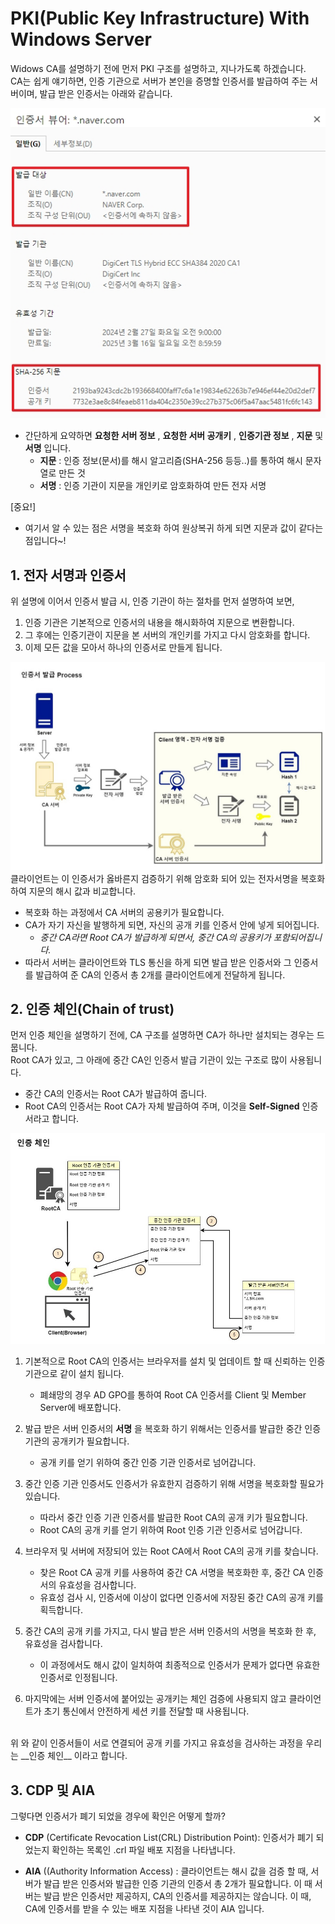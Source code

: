 # PKI(Public Key Infrastructure) With Windows Server

Widows CA를 설명하기 전에 먼저 PKI 구조를 설명하고, 지나가도록 하겠습니다.  
CA는 쉽게 얘기하면, 인증 기관으로 서버가 본인을 증명할 인증서를 발급하여 주는 서버이며, 발급 받은 인증서는 아래와 같습니다.

![](./MD_Images/06_00001.jpg)
* 간단하게 요약하면 __요청한 서버 정보__ , __요청한 서버 공개키__ , __인증기관 정보__ , __지문__  및 __서명__ 입니다.
    * __지문__ : 인증 정보(문서)를 해시 알고리즘(SHA-256 등등..)를 통하여 해시 문자열로 만든 것
    * __서명__ : 인증 기관이 지문을 개인키로 암호화하여 만든 전자 서명

[중요!]
* 여기서 알 수 있는 점은 서명을 복호화 하여 원상복귀 하게 되면 지문과 값이 같다는 점입니다~!

## 1. 전자 서명과 인증서
위 설명에 이어서 인증서 발급 시, 인증 기관이 하는 절차를 먼저 설명하여 보면,  
1. 인증 기관은 기본적으로 인증서의 내용을 해시화하여 지문으로 변환합니다.
2. 그 후에는 인증기관이 지문을 본 서버의 개인키를 가지고 다시 암호화를 합니다.
3. 이제 모든 값을 모아서 하나의 인증서로 만들게 됩니다.


![](./MD_Images/06_01001.jpg)
클라이언트는 이 인증서가 옳바른지 검증하기 위해 암호화 되어 있는 전자서명을 복호화 하여 지문의 해시 값과 비교합니다.
* 복호화 하는 과정에서 CA 서버의 공용키가 필요합니다.  
* CA가 자기 자신을 발행하게 되면, 자신의 공개 키를 인증서 안에 넣게 되어집니다.
    * _중간 CA라면 Root CA가 발급하게 되면서, 중간 CA의 공용키가 포함되어집니다._
* 따라서 서버는 클라이언트와 TLS 통신을 하게 되면 발급 받은 인증서와 그 인증서를 발급하여 준 CA의 인증서 총 2개를 클라이언트에게 전달하게 됩니다.


## 2. 인증 체인(Chain of trust)
먼저 인증 체인을 설명하기 전에, CA 구조를 설명하면 CA가 하나만 설치되는 경우는 드뭅니다.  
Root CA가 있고, 그 아래에 중간 CA인 인증서 발급 기관이 있는 구조로 많이 사용됩니다.
* 중간 CA의 인증서는 Root CA가 발급하여 줍니다.
* Root CA의 인증서는 Root CA가 자체 발급하여 주며, 이것을 __Self-Signed__ 인증서라고 합니다.

![](./MD_Images/06_02001.jpg)
</br>  
1. 기본적으로 Root CA의 인증서는 브라우저를 설치 및 업데이트 할 때 신뢰하는 인증기관으로 같이 설치 됩니다.
    * 폐쇄망의 경우 AD GPO를 통하여 Root CA 인증서를 Client 및 Member Server에 배포합니다.

2. 발급 받은 서버 인증서의 __서명__ 을 복호화 하기 위해서는 인증서를 발급한 중간 인증 기관의 공개키가 필요합니다.
    * 공개 키를 얻기 위하여 중간 인증 기관 인증서로 넘어갑니다.

3. 중간 인증 기관 인증서도 인증서가 유효한지 검증하기 위해 서명을 복호화할 필요가 있습니다.
    * 따라서 중간 인증 기관 인증서를 발급한 Root CA의 공개 키가 필요합니다.
    * Root CA의 공개 키를 얻기 위하여 Root 인증 기관 인증서로 넘어갑니다.

4. 브라우저 및 서버에 저장되어 있는 Root CA에서 Root CA의 공개 키를 찾습니다.
    * 찾은 Root CA 공개 키를 사용하여 중간 CA 서명을 복호화한 후, 중간 CA 인증서의 유효성을 검사합니다.
    * 유효성 검사 시, 인증서에 이상이 없다면 인증서에 저장된 중간 CA의 공개 키를 획득합니다.

5. 중간 CA의 공개 키를 가지고, 다시 발급 받은 서버 인증서의 서명을 복호화 한 후, 유효성을 검사합니다.
    * 이 과정에서도 해시 값이 일치하여 최종적으로 인증서가 문제가 없다면 유효한 인증서로 인정됩니다.

6. 마지막에는 서버 인증서에 붙어있는 공개키는 체인 검증에 사용되지 않고 클라이언트가 초기 통신에서 안전하게 세션 키를 전달할 때 사용됩니다.

</br>  
위 와 같이 인증서들이 서로 연결되어 공개 키를 가지고 유효성을 검사하는 과정을 우리는 __인증 체인__ 이라고 합니다.

## 3. CDP 및 AIA

그렇다면 인증서가 폐기 되었을 경우에 확인은 어떻게 할까?

* __CDP__ (Certificate Revocation List(CRL) Distribution Point): 인증서가 폐기 되었는지 확인하는 목록인 .crl 파일 배포 지점을 나타냅니다.

* __AIA__ ((Authority Information Access) : 클라이언트는 해시 값을 검증 할 때, 서버가 발급 받은 인증서와 발급한 인증 기관의 인증서 총 2개가 필요합니다. 이 때 서버는 발급 받은 인증서만 제공하지, CA의 인증서를 제공하지는 않습니다. 이 때, CA에 인증서를 받을 수 있는 배포 지점을 나타낸 것이 AIA 입니다.
